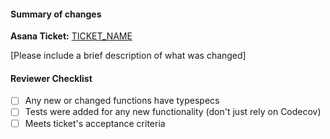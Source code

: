 #### Summary of changes
**Asana Ticket:** [TICKET_NAME](TICKET_LINK)

[Please include a brief description of what was changed]

#### Reviewer Checklist
- [ ] Any new or changed functions have typespecs
- [ ] Tests were added for any new functionality (don't just rely on Codecov)
- [ ] Meets ticket's acceptance criteria
